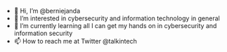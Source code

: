 - 👋 Hi, I’m @berniejanda
- 👀 I’m interested in cybersecurity and information technology in general
- 🌱 I’m currently learning all I can get my hands on in cybersecurity and information security
- 📫 How to reach me at Twitter @talkintech

<!---
berniejanda/berniejanda is a ✨ special ✨ repository because its `README.md` (this file) appears on your GitHub profile.
You can click the Preview link to take a look at your changes.
--->
